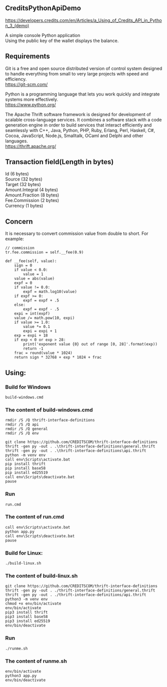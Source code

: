 ## CreditsPythonApiDemo
https://developers.credits.com/en/Articles/a_Using_of_Credits_API_in_Python_3_(demo)

A simple console Python application<br>
Using the public key of the wallet displays the balance.

## Requirements
Git is a free and open source distributed version of control system designed to handle everything from small to very large projects with speed and efficiency.<br>
https://git-scm.com/

Python is a programming language that lets you work quickly and integrate systems more effectively.<br>
https://www.python.org/

The Apache Thrift software framework is designed for development of scalable cross-language services. It combines a software stack with a code generation engine in order to build services that interact efficiently and seamlessly with C++, Java, Python, PHP, Ruby, Erlang, Perl, Haskell, C#, Cocoa, JavaScript, Node.js, Smalltalk, OCaml and Delphi and other languages.<br>
https://thrift.apache.org/

## Transaction field(Length in bytes)
Id (6 bytes)<br>
Source (32 bytes)<br>
Target (32 bytes)<br>
Amount.Integral (4 bytes)<br>
Amount.Fraction (8 bytes)<br>
Fee.Commission (2 bytes)<br>
Currency (1 bytes)<br>

## Concern
It is necessary to convert commission value from double to short. For example:

```shell
// commission
tr.fee.commission = self.__fee(0.9)

def __fee(self, value):
    sign = 0
    if value < 0.0:
        value = 1
    value = abs(value)
    expf = 0
    if value != 0.0:
        expf = math.log10(value)
    if expf >= 0:
        expf = expf + .5
    else:
        expf = expf - .5
    expi = int(expf)
    value /= math.pow(10, expi)
    if value >= 1.0:
        value *= 0.1
        expi = expi + 1
    exp = expi + 18
    if exp < 0 or exp > 28:
        print('exponent value {0} out of range [0, 28]'.format(exp))
        return -1
    frac = round(value * 1024)
    return sign * 32768 + exp * 1024 + frac
```

## Using:
### Build for Windows
```shell
build-windows.cmd
```

### The content of build-windows.cmd
```shell
rmdir /S /Q thrift-interface-definitions
rmdir /S /Q api
rmdir /S /Q general
rmdir /S /Q env

git clone https://github.com/CREDITSCOM/thrift-interface-definitions
thrift -gen py -out . .\thrift-interface-definitions\general.thrift
thrift -gen py -out . .\thrift-interface-definitions\api.thrift
python -m venv env
call env\Scripts\activate.bat
pip install thrift
pip install base58
pip install ed25519
call env\Scripts\deactivate.bat
pause
```

### Run
```shell
run.cmd
```

### The content of run.cmd
```shell
call env\Scripts\activate.bat
python app.py
call env\Scripts\deactivate.bat
pause
```

### Build for Linux:
```shell
./build-linux.sh
```
### The content of build-linux.sh
```shell
git clone https://github.com/CREDITSCOM/thrift-interface-definitions
thrift -gen py -out . ./thrift-interface-definitions/general.thrift
thrift -gen py -out . ./thrift-interface-definitions/api.thrift
python3 -m venv env
chmod +x env/bin/activate
env/bin/activate
pip3 install thrift
pip3 install base58
pip3 install ed25519
env/bin/deactivate
```

### Run
```shell
./runme.sh
```
### The content of runme.sh
```shell
env/bin/activate
python3 app.py
env/bin/deactivate
```
